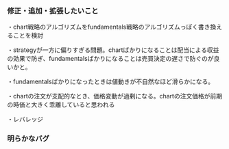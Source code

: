 ### 修正・追加・拡張したいこと
・chart戦略のアルゴリズムをfundamentals戦略のアルゴリズムっぽく書き換えることを検討

・strategyが一方に偏りすぎる問題。chartばかりになることは配当による収益の効果で防ぎ、fundamentalsばかりになることは売買決定の遅さで防ぐのが良いかと。

・fundamentalsばかりになったときは値動きが不自然なほど滑らかになる。

・chartの注文が支配的なとき、価格変動が過剰になる。chartの注文価格が前期の時価と大きく乖離していると思われる

・レバレッジ

### 明らかなバグ